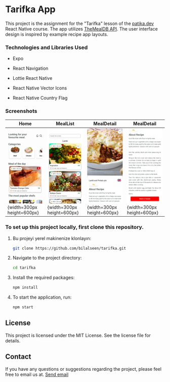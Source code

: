 # Tarifka App

This project is the assignment for the "Tarifka" lesson of the [patika.dev](https://www.patika.dev/) React Native course. The app utilizes [TheMealDB API](https://www.themealdb.com/api.php). The user interface design is inspired by example recipe app layouts.


### Technologies and Libraries Used

- Expo

- React Navigation

- Lottie React Native

- React Native Vector Icons

- React Native Country Flag


### Screenshots

| Home      | MealList | MealDetail | MealDetail
| ----------- | ----------- | ----------- | ----------- |
| ![Homepage](/assets/images/screenShots/home.jpg){width=300px height=600px}     | ![Meal List](/assets/images/screenShots/mealList.jpg){width=300px height=600px}     | ![Meal Detail](/assets/images/screenShots/meailDetail_1.jpg){width=300px height=600px} | ![Meal Detail](/assets/images/screenShots/meailDetail_2.jpg){width=300px height=600px} | 


### To set up this project locally, first clone this repository.

1. Bu projeyi yerel makinenize klonlayın:

    ```bash
    git clone https://github.com/bilalseen/tarifka.git
    ```

2. Navigate to the project directory:

    ```bash
    cd tarifka
    ```

3. Install the required packages:

    ```bash
    npm install
    ```

4. To start the application, run:

    ```bash
    npm start
    ```

## License

This project is licensed under the MIT License. See the license file for details.

## Contact

If you have any questions or suggestions regarding the project, please feel free to email us at. [Send email](mailto:bilalsen2010@gmailcom)

